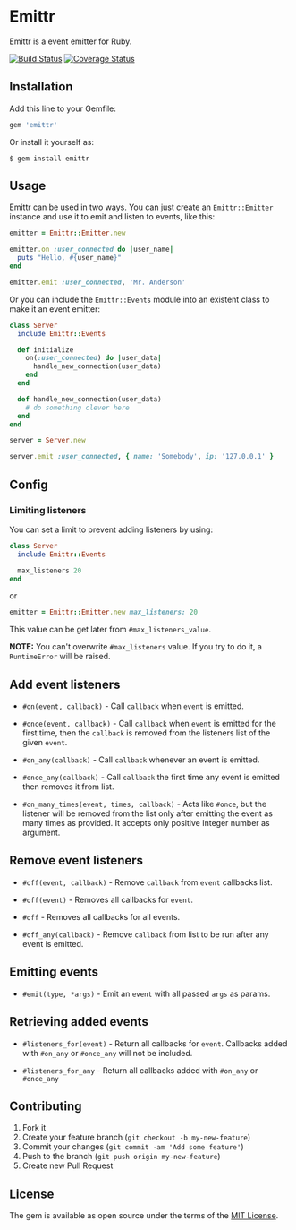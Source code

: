 # Emittr

Emittr is a event emitter for Ruby.

[![Build Status](https://travis-ci.org/talyssonoc/emittr.svg?branch=master)](https://travis-ci.org/talyssonoc/emittr) [![Coverage Status](https://coveralls.io/repos/github/talyssonoc/emittr/badge.svg?branch=master)](https://coveralls.io/github/talyssonoc/emittr?branch=master)

Installation
------------

Add this line to your Gemfile:

```ruby
gem 'emittr'
```

Or install it yourself as:

    $ gem install emittr

Usage
-----

Emittr can be used in two ways. You can just create an `Emittr::Emitter` instance and use it to emit and listen to events, like this:

```ruby
emitter = Emittr::Emitter.new

emitter.on :user_connected do |user_name|
  puts "Hello, #{user_name}"
end

emitter.emit :user_connected, 'Mr. Anderson'
```

Or you can include the `Emittr::Events` module into an existent class to make it an event emitter:

```ruby
class Server
  include Emittr::Events

  def initialize
    on(:user_connected) do |user_data|
      handle_new_connection(user_data)
    end
  end

  def handle_new_connection(user_data)
    # do something clever here
  end
end

server = Server.new

server.emit :user_connected, { name: 'Somebody', ip: '127.0.0.1' }
```

Config
------

### Limiting listeners

You can set a limit to prevent adding listeners by using:
```ruby
class Server
  include Emittr::Events

  max_listeners 20
end
```
or

```ruby
emitter = Emittr::Emitter.new max_listeners: 20
```

This value can be get later from `#max_listeners_value`.

**NOTE:** You can't overwrite `#max_listeners` value. If you try to do it, a `RuntimeError` will be raised.

## Add event listeners

* `#on(event, callback)` - Call `callback` when `event` is emitted.

* `#once(event, callback)` - Call `callback` when `event` is emitted for the
first time, then the `callback` is removed from the listeners list of the given `event`.

* `#on_any(callback)` - Call `callback` whenever an event is emitted.

* `#once_any(callback)` - Call `callback` the first time any event is emitted then removes it from list.

* `#on_many_times(event, times, callback)` - Acts like `#once`, but the listener
will be removed from the list only after emitting the event as many times as
provided. It accepts only positive Integer number as argument.

## Remove event listeners

* `#off(event, callback)` - Remove `callback` from `event` callbacks list.

* `#off(event)` - Removes all callbacks for `event`.

* `#off` - Removes all callbacks for all events.

* `#off_any(callback)` - Remove `callback` from list to be run after any event is emitted.

## Emitting events

* `#emit(type, *args)` - Emit an `event` with all passed `args` as params.

## Retrieving added events

* `#listeners_for(event)` - Return all callbacks for `event`. Callbacks added
with `#on_any` or `#once_any` will not be included.

* `#listeners_for_any` - Return all callbacks added with `#on_any` or `#once_any`

## Contributing

1. Fork it
2. Create your feature branch (`git checkout -b my-new-feature`)
3. Commit your changes (`git commit -am 'Add some feature'`)
4. Push to the branch (`git push origin my-new-feature`)
5. Create new Pull Request


## License

The gem is available as open source under the terms of the [MIT License](http://opensource.org/licenses/MIT).
